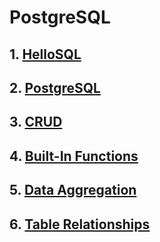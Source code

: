 # PostgreSQL

## 1. [HelloSQL](https://github.com/John-Mark01/PostgreSQL/blob/main/HelloSQL.md)
## 2. [PostgreSQL](https://github.com/John-Mark01/PostgreSQL/blob/main/PostgreSQL.md)
## 3. [CRUD](https://github.com/John-Mark01/PostgreSQL/blob/main/CRUD.md)
## 4. [Built-In Functions](https://github.com/John-Mark01/PostgreSQL/blob/main/Built-In%20Functions.md)
## 5. [Data Aggregation](https://github.com/John-Mark01/PostgreSQL/blob/main/Data%20Agrregation.md)
## 6. [Table Relationships](https://github.com/John-Mark01/PostgreSQL/blob/main/Table_Relationships.md)
